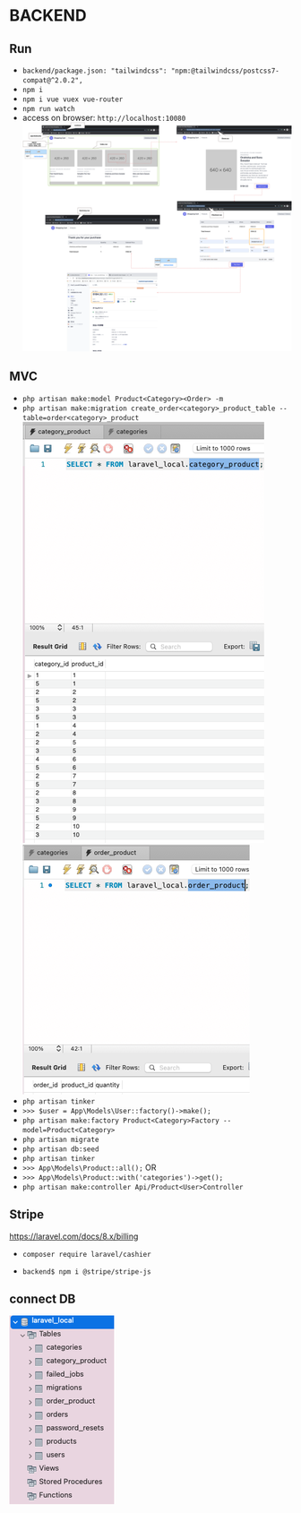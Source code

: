 # BACKEND

## Run

- `backend/package.json: "tailwindcss": "npm:@tailwindcss/postcss7-compat@^2.0.2",`
- `npm i`
- `npm i vue vuex vue-router`
- `npm run watch`
- access on browser: `http://localhost:10080`
![demo](screenshot/demo.png)

## MVC

- `php artisan make:model Product<Category><Order> -m`
- `php artisan make:migration create_order<category>_product_table --table=order<category>_product`
![category_product](screenshot/category_product.png)
![order_product](screenshot/order_product.png)
- `php artisan tinker`
- `>>> $user = App\Models\User::factory()->make();`
- `php artisan make:factory Product<Category>Factory --model=Product<Category>`
- `php artisan migrate`
- `php artisan db:seed`
- `php artisan tinker`
- `>>> App\Models\Product::all();`
OR
- `>>> App\Models\Product::with('categories')->get();`
- `php artisan make:controller Api/Product<User>Controller`

## Stripe

https://laravel.com/docs/8.x/billing
- `composer require laravel/cashier`

- `backend$ npm i @stripe/stripe-js`

## connect DB

![DB](screenshot/DB.png)
